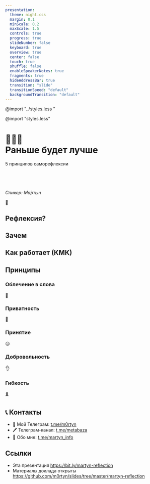 ```yaml
---
presentation:
  theme: night.css
  margin: 0.1
  minScale: 0.2
  maxScale: 1.5
  controls: true
  progress: true
  slideNumber: false
  keyboard: true
  overview: true
  center: false
  touch: true
  shuffle: false
  enableSpeakerNotes: true
  fragments: true
  hideAddressBar: true
  transition: "slide"
  transitionSpeed: "default"
  backgroundTransition: "default"
---
```


<!-- common styles -->

@import "../styles.less "

<!-- talk styles -->

@import "styles.less"

<!-- slide class="title-slide milestone" data-notes="" -->

# 💭🤔📝<br>Раньше будет лучше

5 принципов саморефлексии

<span class="quite-text" style="display: inline-block; margin-top: 60px">_Спикер: Ма́ртын_</span>

<!-- slide class="emoji" data-notes="
Привет, я Мартын и сегодня я рассказываю про рефлексию. <br><br>

Надеюсь вы не подумали, что это будет 10-минутная саморефлексия о том, что я парюсь о том как люди обо мне думают и что я буду выглядеть скучным рассказчиком. И на самом деле это давняя история, которая тянется с самого детства...<br><br>

В качестве кастюма я использю маску недосыпа, которую я старательно создавал в течение этой недели.
" -->

👋

<!-- slide data-notes="
Но почему я хочу рассказать об этом?<br><br>

- Рефлексируют почти все и очень часто.<br><br>
- Чаще всего это анализ прошлого опыта, но иногда это и про заглядывание в будущее.<br><br>
- Я веду подробный дневник обо всём уже 4 года. По сути это ежедневная непрерывная рефлексия.
" -->
## Рефлексия?


<!-- slide data-notes="
- Рефлексирую я для того чтобы точнее понимать прошлого себя. Есть особое удовольствие в том, чтобы читать мысли своих версий из прошлого и восхищаться их странностью.<br><br>

- Рефлексируя при помощи дневника я отразил в тексте много мелочей, о которых давно забыл в текучке актуальных проблем. Перечитывая те записи я словно узнаю что-то новое о себе.
<br><br>

- Я рефлексирую чтобы совершенствоваться и исправлять ошибки прошлого. Я не понимаю как можно что-то улучшать в себе полагаясь только на собственный мозг и оставаясь в рамках одного дня. <br><br>

- Можно пользоваться помощью профессионалов: психотерапевтов, коучей и других консультантов, но во-первых где взять столько денег и времени, а во-вторых с хорошей рефлексией этот процесс становится куда эффективнее — поверьте я проверял.<br><br>

«Однажды один мальчик не понял как рефлексировать и всю жизнь провёл в одном дне»
" -->
## Зачем

<!-- slide data-notes="
- в результате рефлексии я совершаю ту же когнитивную ошибку, что и окружающие меня люди — я обобщаю. Лично я заложник своего контекста, я знаю о множестве факторов влияющих на меня, можно сказать эти мелочки они оправдывают меня полностью.<br><br>

- Внешние люди этого не знают поэтому они могут судить как бы «вслепую» без предвзятости. Поэтому мы иногда говорим «со стороны видно лучше» или «в своём глазу бревна не замечает».<br><br>
- 
- С помощью рефлексии я могу также освобождаться от груза контекста и сделать обьективные выводы о себе прошлом спустя какое-то время. По моим экспериментам, мне достаточно 3ёх месяцев, чтобы я переставал принимать свои прошлые мысли близко к сердцу и начинал говорить о них как о мыслях другого меня из прошлого.<br><br>
- 
- Это интересный и очень полезный эффект. Грубо говоря, он позволяет обобщить себя и свой опыт. Если делать это постоянно то получается более точное обобщение и более глубокое понимания себя.
" -->
## Как работает (КМК)


<!-- slide data-notes="
- За это время я совершил много ошибок из-за которых был близок к прекращению ведения дневника. Однако я всё ещё веду его. Делаю это ежедневно и постоянно изучаю прошлые записи. Дело в том, что этот процесс приносит удовольствие и требует малых вложений.<br><br>
- Вот мои 5 принципов для устойчивой рефлексии:
" -->
## Принципы


<!-- slide vertical=true class="emoji" data-notes="
- Рефлексия, по моему, невозможня если я не пользуюсь медиумом для передачи смысла. По-умолчанию, это мои мысли облечённые в слова. Они возникают и уходят. Некоторые из них запоминаются.<br><br>

- Я заметил, что рефлексия становится лучше и отчётливее если я проговариваю мысли. Ещё она интереснее, если    проговариваю мысли кому-то<br><br>

- Рефлексия наконец, становится отличной если её записывать. Это может быть аудио или видео заметка, но больше всего я люблю старый добрый текст.<br><br>

- Я будто высекаю мысли в камне и оставляю их в оригинальном состоянии, тем самым я даю своей будущей версии ознакомиться с ними. Но также, я прикладываю усилие чтобы выразить свои мысли во что-то конкретное. Благодаря этому мысли и запоминаются.
" -->
### Облечение в слова

📝

<!-- slide class="emoji" vertical=true data-notes="
- Ах как было бы прекрасно если бы я не стеснялся самого себя. Однако в этом мире я уже усвоил, что я не способен быть абсолютно открытым и принимающим. Мне необходима безопасность чтобы высказывать любые мысли. Поэтому я считаю что для более полной рефлексии мне необходимо проводить её строго приватно никого не допуская к «сырому» описанию.
" -->
### Приватность

🔏

<!-- slide class="emoji" vertical=true data-notes="
- Допускаю, что существуют люди, которым опасно находиться даже на едине с собой и они способны больно раскритиковать свои же мысли, поэтому они не смогут писать об этом свободно.<br><br>

- Возможно я тоже такой и есть пласт неосозноваемых мыслей, которые я не способен описать.<br><br>
- Однако практика рефлексии постепенно учит принимать себя в разных проявлениях. Мне нравится теория IFS, согласно которой, мысли подобны голосам разных персонажей в моей голове.<br><br>

- В таком случае, Я стремлюсь принять каждого из этой семейки. Иначе, странно полагаться только на те мысли, которые громче и увереннее остальных, в то время как тихие и неуверенные будут отмалчиваться.
" -->
### Принятие

😌

<!-- slide class="emoji" vertical=true data-notes="
- Стоит признать что я не самый дисциплинированный рефлектор. В идеальном мире я бы рефлексировал строго по расписанию, обрабатывал и изучал бы свои записи досконально, раскладывал бы все идеи по полочкам и вёл бы записи подробнее (и без ошибок).<br><br>

- Но я не такой, поэтому со временем я понял, что процессу рефлексии стоит быть «ленивым», то есть ему стоит быть добровольным и непринудительным.
" -->
### Добровольность

👌

<!-- ### Интересность

- Кажется, что рефлексия подразумевает по умолчаничию то, что она происходит от себя будущего к себе прошлому. Но что мешает записывать мысли, а потом никогда их не изучать? Лично мне ничего не мешает и я могу никогда не вернуться к однажды записанной мысли.

- Но во-первых, подобная мысль записана, а значит ознакомиться с ней как минимум возможно когда-то в будущем, а во-вторых это нормально и стоит это принять.
- Однако со временем я понял, что ознакомление с предыдущими записями приносить мне удовольствие и что я хочу, а главное могу это делать чаще. -->
<!-- slide class="emoji" vertical=true data-notes="
(неорганизованная, беспорядочная)<br><br>

- Стоит допускать непостоянство, неполноту, неправильность и прочие «НЕ». В общем моя рефлексия неидеальна и весьма адаптивна к этому.<br><br>

- Я пропускал целые недели, переполнял временный буффер кучей дней, забивал или забывал об обработке прошлого. А ещё я душил себя чрезмерно жёсткими правилами ведения дневника. В итоге это лишь понижало удовлетворённость от процесса.<br><br>
" -->
### Гибкость

🎗

<!-- мозг это не база и не для данных -->
<!-- рефлексия для сознательного обобщения себя (с утерей контекста) -->

<!-- slide data-notes="..." -->
## 📞 Контакты

- 💬 Мой Телеграм: [t.me/m0rtyn](https://t.me/m0rtyn)
- 🖊 Телеграм-канал: [t.me/metabaza](https://t.me/metabaza)
- 👤 Обо мне: [t.me/martyn_info](https://t.me/martyn_info)

<!-- slide data-notes="..." -->
## Ссылки

- Эта презентация
  https://bit.ly/martyn-reflection
- Материалы доклада открыты
  https://github.com/m0rtyn/slides/tree/master/martyn-reflection
